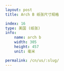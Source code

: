```yaml
---
layout: post
title: Arch B 纸张尺寸规格

index: 16
type: 美国 (纸张)
info:
    name: arch b
    width: 305
    height: 457
    unit: 毫米

permalink: /cn/us/:slug/
---
```



